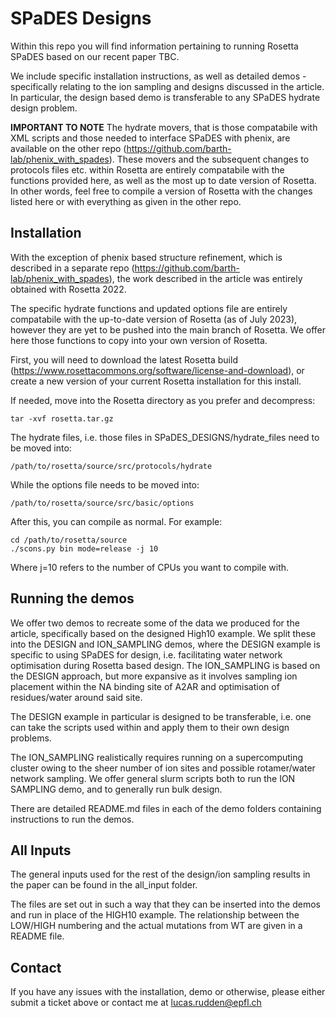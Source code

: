# SPaDES Designs

Within this repo you will find information pertaining to running Rosetta SPaDES based on our recent paper TBC. 

We include specific installation instructions, as well as detailed demos - specifically relating to the ion sampling and designs discussed in the article. In particular, the design based demo is transferable to any SPaDES hydrate design problem.

**IMPORTANT TO NOTE** The hydrate movers, that is those compatabile with XML scripts and those needed to interface SPaDES with phenix, are available on the other repo (https://github.com/barth-lab/phenix_with_spades). These movers and the subsequent changes to protocols files etc. within Rosetta are entirely compatabile with the functions provided here, as well as the most up to date version of Rosetta. In other words, feel free to compile a version of Rosetta with the changes listed here or with everything as given in the other repo.

## Installation

With the exception of phenix based structure refinement, which is described in a separate repo (https://github.com/barth-lab/phenix_with_spades), the work described in the article was entirely obtained with Rosetta 2022. 

The specific hydrate functions and updated options file are entirely compatabile with the up-to-date version of Rosetta (as of July 2023), however they are yet to be pushed into the main branch of Rosetta. We offer here those functions to copy into your own version of Rosetta.

First, you will need to download the latest Rosetta build (https://www.rosettacommons.org/software/license-and-download), or create a new version of your current Rosetta installation for this install.

If needed, move into the Rosetta directory as you prefer and decompress:
```
tar -xvf rosetta.tar.gz
```
The hydrate files, i.e. those files in SPaDES_DESIGNS/hydrate_files need to be moved into:
```
/path/to/rosetta/source/src/protocols/hydrate
```
While the options file needs to be moved into:
```
/path/to/rosetta/source/src/basic/options
```
After this, you can compile as normal. For example:
```
cd /path/to/rosetta/source
./scons.py bin mode=release -j 10
```
Where j=10 refers to the number of CPUs you want to compile with.

## Running the demos

We offer two demos to recreate some of the data we produced for the article, specifically based on the designed High10 example. We split these into the DESIGN and ION_SAMPLING demos, where the DESIGN example is specific to using SPaDES for design, i.e. facilitating water network optimisation during Rosetta based design. The ION_SAMPLING is based on the DESIGN approach, but more expansive as it involves sampling ion placement within the NA binding site of A2AR and optimisation of residues/water around said site.

The DESIGN example in particular is designed to be transferable, i.e. one can take the scripts used within and apply them to their own design problems. 

The ION_SAMPLING realistically requires running on a supercomputing cluster owing to the sheer number of ion sites and possible rotamer/water network sampling. We offer general slurm scripts both to run the ION SAMPLING demo, and to generally run bulk design.

There are detailed README.md files in each of the demo folders containing instructions to run the demos.

## All Inputs

The general inputs used for the rest of the design/ion sampling results in the paper can be found in the all_input folder.

The files are set out in such a way that they can be inserted into the demos and run in place of the HIGH10 example. The relationship between the LOW/HIGH numbering and the actual mutations from WT are given in a README file.

## Contact

If you have any issues with the installation, demo or otherwise, please either submit a ticket above or contact me at lucas.rudden@epfl.ch

